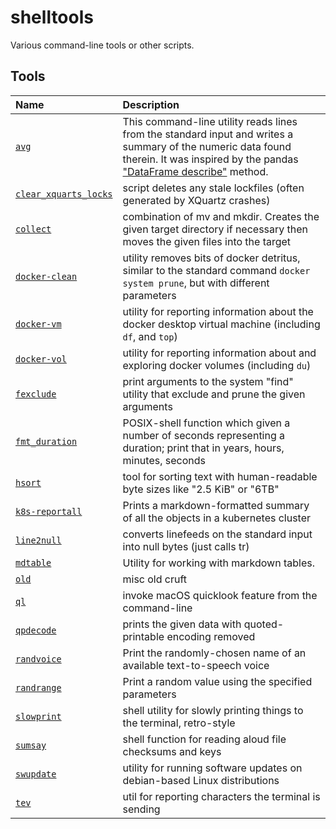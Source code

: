 # shelltools

Various command-line tools or other scripts.


## Tools

Name | Description
:--- | :----------
[`avg`](avg) | This command-line utility reads lines from the standard input and writes a summary of the numeric data found therein. It was inspired by the pandas ["DataFrame describe"](https://pandas.pydata.org/pandas-docs/stable/reference/api/pandas.DataFrame.describe.html) method.
[`clear_xquarts_locks`](clear_xquartz_locks) | script deletes any stale lockfiles (often generated by XQuartz crashes)
[`collect`](collect) | combination of mv and mkdir. Creates the given target directory if necessary then moves the given files into the target
[`docker-clean`](docker-clean) | utility removes bits of docker detritus, similar to the standard command `docker system prune`, but with different parameters
[`docker-vm`](docker-vm) | utility for reporting information about the docker desktop virtual machine (including `df`, and `top`)
[`docker-vol`](docker-vol) | utility for reporting information about and exploring docker volumes (including `du`)
[`fexclude`](fexclude) | print arguments to the system "find" utility that exclude and prune the given arguments
[`fmt_duration`](fmt_duration) | POSIX-shell function which given a number of seconds representing a duration; print that in years, hours, minutes, seconds
[`hsort`](hsort) | tool for sorting text with human-readable byte sizes like "2.5 KiB" or "6TB"
[`k8s-reportall`](k8s-reportall) | Prints a markdown-formatted summary of all the objects in a kubernetes cluster
[`line2null`](line2null) | converts linefeeds on the standard input into null bytes (just calls tr)
[`mdtable`](mdtable) | Utility for working with markdown tables.
[`old`](old) | misc old cruft
[`ql`](ql) | invoke macOS quicklook feature from the command-line
[`qpdecode`](qpdecode) | prints the given data with quoted-printable encoding removed
[`randvoice`](randomvoice) | Print the randomly-chosen name of an available text-to-speech voice
[`randrange`](randrange) | Print a random value using the specified parameters
[`slowprint`](slowprint) | shell utility for slowly printing things to the terminal, retro-style
[`sumsay`](sumsay) | shell function for reading aloud file checksums and keys
[`swupdate`](swupdate) | utility for running software updates on debian-based Linux distributions
[`tev`](tev) | util for reporting characters the terminal is sending
